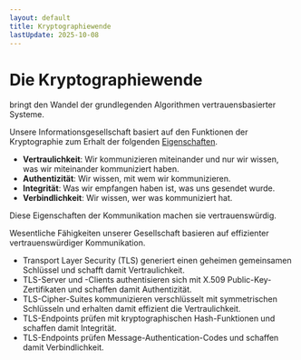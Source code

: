 ```yaml
---
layout: default
title: Kryptographiewende
lastUpdate: 2025-10-08
---
```

# Die Kryptographiewende

bringt den Wandel der grundlegenden Algorithmen vertrauensbasierter Systeme.

Unsere Informationsgesellschaft basiert auf den Funktionen der Kryptographie zum Erhalt der folgenden [Eigenschaften](https://de.wikipedia.org/wiki/Informationssicherheit#Motivation_und_Ziele_der_Informationssicherheit).

- __Vertraulichkeit__: Wir kommunizieren miteinander und nur wir wissen, was wir miteinander kommuniziert haben.
- __Authentizität__: Wir wissen, mit wem wir kommunizieren.
- __Integrität__: Was wir empfangen haben ist, was uns gesendet wurde.
- __Verbindlichkeit__: Wir wissen, wer was kommuniziert hat.

Diese Eigenschaften der Kommunikation machen sie vertrauenswürdig.

Wesentliche Fähigkeiten unserer Gesellschaft basieren auf effizienter vertrauenswürdiger Kommunikation.

- Transport Layer Security (TLS) generiert einen geheimen gemeinsamen Schlüssel und schafft damit Vertraulichkeit.
- TLS-Server und -Clients authentisieren sich mit X.509 Public-Key-Zertifikaten und schaffen damit Authentizität.
- TLS-Cipher-Suites kommunizieren verschlüsselt mit symmetrischen Schlüsseln und erhalten damit effizient die Vertraulichkeit.
- TLS-Endpoints prüfen mit kryptographischen Hash-Funktionen und schaffen damit Integrität.
- TLS-Endpoints prüfen Message-Authentication-Codes und schaffen damit Verbindlichkeit.
